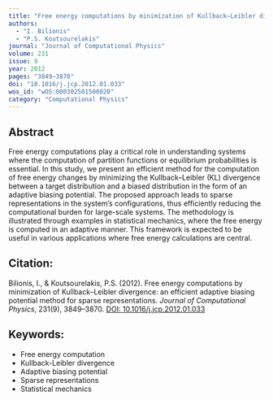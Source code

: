 ```yaml
---
title: "Free energy computations by minimization of Kullback–Leibler divergence: an efficient adaptive biasing potential method for sparse representations"
authors:
  - "I. Bilionis"
  - "P.S. Koutsourelakis"
journal: "Journal of Computational Physics"
volume: 231
issue: 9
year: 2012
pages: "3849–3870"
doi: "10.1016/j.jcp.2012.01.033"
wos_id: "wOS:000302501500020"
category: "Computational Physics"
---
```


## Abstract
Free energy computations play a critical role in understanding systems where the computation of partition functions or equilibrium probabilities is essential. In this study, we present an efficient method for the computation of free energy changes by minimizing the Kullback–Leibler (KL) divergence between a target distribution and a biased distribution in the form of an adaptive biasing potential. The proposed approach leads to sparse representations in the system’s configurations, thus efficiently reducing the computational burden for large-scale systems. The methodology is illustrated through examples in statistical mechanics, where the free energy is computed in an adaptive manner. This framework is expected to be useful in various applications where free energy calculations are central.

## Citation:
Bilionis, I., & Koutsourelakis, P.S. (2012). Free energy computations by minimization of Kullback–Leibler divergence: an efficient adaptive biasing potential method for sparse representations. *Journal of Computational Physics*, 231(9), 3849–3870. [DOI: 10.1016/j.jcp.2012.01.033](http://dx.doi.org/10.1016/j.jcp.2012.01.033)

## Keywords:
- Free energy computation
- Kullback-Leibler divergence
- Adaptive biasing potential
- Sparse representations
- Statistical mechanics
